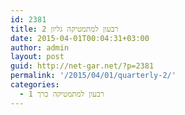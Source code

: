 ```yaml
---
id: 2381
title: רבעון למתמטיקה גליון 2
date: 2015-04-01T00:04:31+03:00
author: admin
layout: post
guid: http://net-gar.net/?p=2381
permalink: '/2015/04/01/quarterly-2/'
categories:
  - רבעון למתמטיקה כרך 1
---
```

